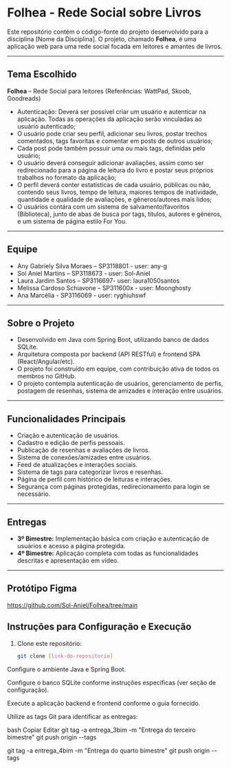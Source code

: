 # Folhea - Rede Social sobre Livros

Este repositório contém o código-fonte do projeto desenvolvido para a disciplina [Nome da Disciplina]. O projeto, chamado **Folhea**, é uma aplicação web para uma rede social focada em leitores e amantes de livros.

---

## Tema Escolhido

**Folhea** – Rede Social para leitores (Referências: WattPad, Skoob, Goodreads)

- Autenticação: Deverá ser possível criar um usuário e autenticar na aplicação. Todas as operações da aplicação serão vinculadas ao usuário autenticado;
- O usuário pode criar seu perfil, adicionar seu livros, postar trechos comentados, tags favoritas e comentar em posts de outros usuários;
- Cada post pode também possuir uma ou mais tags, definidas pelo usuário;
- O usuário deverá conseguir adicionar avaliações, assim como ser redirecionado para a página de leitura do livro e postar seus próprios trabalhos no formato da aplicação;
- O perfil deverá conter estatísticas de cada usuário, públicas ou não, contendo seus livros, tempo de leitura, maiores tempos de inatividade, quantidade e qualidade de avaliações, e gêneros/autores mais lidos;
- O usuários contára com um sistema de salvamento/favoritos (Biblioteca), junto de abas de busca por tags, títulos, autores e gêneros, e um sistema de página estilo For You.

---

## Equipe

- Any Gabriely Silva Moraes – SP3118801 - user: any-g  
- Sol Aniel Martins – SP3118673 - user: Sol-Aniel  
- Laura Jardim Santos  – SP3116697- user: laura1050santos  
- Melissa Cardoso Schiavone – SP311600x - user: Moonghosty
- Ana Marcélia - SP3116069 - user: ryghiuhswf

---

## Sobre o Projeto

- Desenvolvido em Java com Spring Boot, utilizando banco de dados SQLite.
- Arquitetura composta por backend (API RESTful) e frontend SPA (React/Angular/etc).
- O projeto foi construído em equipe, com contribuição ativa de todos os membros no GitHub.
- O projeto contempla autenticação de usuários, gerenciamento de perfis, postagem de resenhas, sistema de amizades e interação entre usuários.

---

## Funcionalidades Principais

- Criação e autenticação de usuários.
- Cadastro e edição de perfis pessoais.
- Publicação de resenhas e avaliações de livros.
- Sistema de conexões/amizades entre usuários.
- Feed de atualizações e interações sociais.
- Sistema de tags para categorizar livros e resenhas.
- Página de perfil com histórico de leituras e interações.
- Segurança com páginas protegidas, redirecionamento para login se necessário.

---

## Entregas

- **3º Bimestre:** Implementação básica com criação e autenticação de usuários e acesso a página protegida.  
- **4º Bimestre:** Aplicação completa com todas as funcionalidades descritas e apresentação em vídeo.

---
## Protótipo Figma
https://github.com/Sol-Aniel/Folhea/tree/main

## Instruções para Configuração e Execução

1. Clone este repositório:  
   ```bash
   git clone [link-do-repositorio]

Configure o ambiente Java e Spring Boot.

Configure o banco SQLite conforme instruções específicas (ver seção de configuração).

Execute a aplicação backend e frontend conforme o guia fornecido.

Utilize as tags Git para identificar as entregas:

bash
Copiar
Editar
git tag -a entrega_3bim -m "Entrega do terceiro bimestre"
git push origin --tags

git tag -a entrega_4bim -m "Entrega do quarto bimestre"
git push origin --tags
